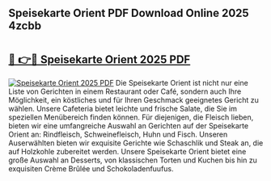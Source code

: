 ## Speisekarte Orient PDF Download Online 2025 4zcbb

# <h2><a href="http://gc6eb97.nevu.top/?p=Speisekarte+Orient">🔗 👉🔴 Speisekarte Orient 2025 PDF</a></h2>

[![Speisekarte Orient 2025 PDF](https://i.imgur.com/dBaPXMq.png)](http://gc6eb97.nevu.top/?p=Speisekarte+Orient)
Die Speisekarte Orient ist nicht nur eine Liste von Gerichten in einem Restaurant oder Café, sondern auch Ihre Möglichkeit, ein köstliches und für Ihren Geschmack geeignetes Gericht zu wählen. Unsere Cafeteria bietet leichte und frische Salate, die Sie im speziellen Menübereich finden können. Für diejenigen, die Fleisch lieben, bieten wir eine umfangreiche Auswahl an Gerichten auf der Speisekarte Orient an: Rindfleisch, Schweinefleisch, Huhn und Fisch. Unseren Auserwählten bieten wir exquisite Gerichte wie Schaschlik und Steak an, die auf Holzkohle zubereitet werden. Unsere Speisekarte Orient bietet eine große Auswahl an Desserts, von klassischen Torten und Kuchen bis hin zu exquisiten Crème Brûlée und Schokoladenfuufus.

